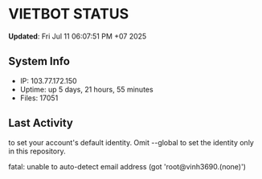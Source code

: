 # VIETBOT STATUS
**Updated**: Fri Jul 11 06:07:51 PM +07 2025

## System Info
- IP: 103.77.172.150
- Uptime: up 5 days, 21 hours, 55 minutes
- Files: 17051

## Last Activity

to set your account's default identity.
Omit --global to set the identity only in this repository.

fatal: unable to auto-detect email address (got 'root@vinh3690.(none)')
